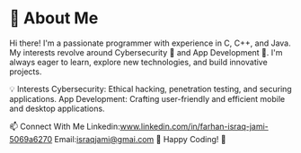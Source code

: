 # 👋 About Me
Hi there! I'm a passionate programmer with experience in C, C++, and Java. My interests revolve around Cybersecurity 🔐 and App Development 📱. I'm always eager to learn, explore new technologies, and build innovative projects.

💡 Interests
Cybersecurity: Ethical hacking, penetration testing, and securing applications.
App Development: Crafting user-friendly and efficient mobile and desktop applications.

📫 Connect With Me
Linkedin:www.linkedin.com/in/farhan-israq-jami-5069a6270
Email:israqjami@gmai.com
 🚀 Happy Coding! 🚀
